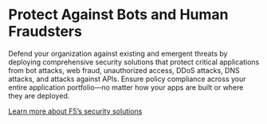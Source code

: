 # Protect Against Bots and Human Fraudsters

Defend your organization against existing and emergent threats by deploying comprehensive security solutions that protect critical applications from bot attacks, web fraud, unauthorized access, DDoS attacks, DNS attacks, and attacks against APIs.
Ensure policy compliance across your entire application portfolio—no matter how your apps are built or where they are deployed.

[Learn more about F5’s security solutions](https://www.f5.com/solutions/application-security)
